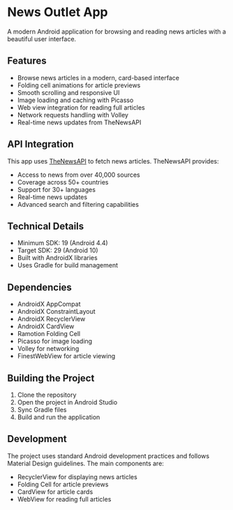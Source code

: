 # News Outlet App

A modern Android application for browsing and reading news articles with a beautiful user interface.

## Features

- Browse news articles in a modern, card-based interface
- Folding cell animations for article previews
- Smooth scrolling and responsive UI
- Image loading and caching with Picasso
- Web view integration for reading full articles
- Network requests handling with Volley
- Real-time news updates from TheNewsAPI

## API Integration

This app uses [TheNewsAPI](https://www.thenewsapi.com/) to fetch news articles. TheNewsAPI provides:
- Access to news from over 40,000 sources
- Coverage across 50+ countries
- Support for 30+ languages
- Real-time news updates
- Advanced search and filtering capabilities

## Technical Details

- Minimum SDK: 19 (Android 4.4)
- Target SDK: 29 (Android 10)
- Built with AndroidX libraries
- Uses Gradle for build management

## Dependencies

- AndroidX AppCompat
- AndroidX ConstraintLayout
- AndroidX RecyclerView
- AndroidX CardView
- Ramotion Folding Cell
- Picasso for image loading
- Volley for networking
- FinestWebView for article viewing

## Building the Project

1. Clone the repository
2. Open the project in Android Studio
3. Sync Gradle files
4. Build and run the application

## Development

The project uses standard Android development practices and follows Material Design guidelines. The main components are:

- RecyclerView for displaying news articles
- Folding Cell for article previews
- CardView for article cards
- WebView for reading full articles
